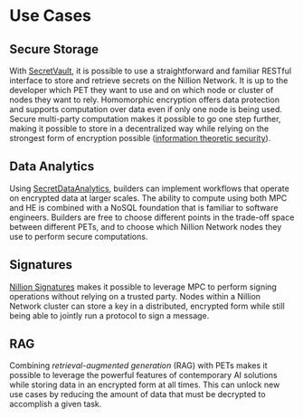 # Use Cases

## Secure Storage

With [SecretVault](/build/secretVault-secretDataAnalytics/overview), it is possible to use a straightforward and familiar RESTful interface to store and retrieve secrets on the Nillion Network. It is up to the developer which PET they want to use and on which node or cluster of nodes they want to rely. Homomorphic encryption offers data protection and supports computation over data even if only one node is being used. Secure multi-party computation makes it possible to go one step further, making it possible to store in a decentralized way while relying on the strongest form of encryption possible ([information theoretic security](https://en.wikipedia.org/wiki/Information-theoretic_security)).  

## Data Analytics

Using [SecretDataAnalytics](/build/secretVault-secretDataAnalytics/overview), builders can implement workflows that operate on encrypted data at larger scales. The ability to compute using both MPC and HE is combined with a NoSQL foundation that is familiar to software engineers. Builders are free to choose different points in the trade-off space between different PETs, and to choose which Nillion Network nodes they use to perform secure computations.

## Signatures

[Nillion Signatures](/threshold-signatures) makes it possible to leverage MPC to perform signing operations without relying on a trusted party. Nodes within a Nillion Network cluster can store a key in a distributed, encrypted form while still being able to jointly run a protocol to sign a message.

## RAG

Combining *retrieval-augmented generation* (RAG) with PETs makes it possible to leverage the powerful features of contemporary AI solutions while storing data in an encrypted form at all times. This can unlock new use cases by reducing the amount of data that must be decrypted to accomplish a given task.
